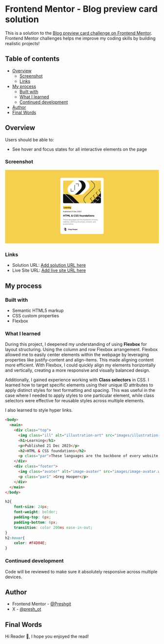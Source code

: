 # Frontend Mentor - Blog preview card solution

This is a solution to the [Blog preview card challenge on Frontend Mentor](https://www.frontendmentor.io/challenges/blog-preview-card-ckPaj01IcS). Frontend Mentor challenges helps me improve my coding skills by building realistic projects!

## Table of contents

- [Overview](#overview)
  - [Screenshot](#screenshot)
  - [Links](#links)
- [My process](#my-process)
  - [Built with](#built-with)
  - [What I learned](#what-i-learned)
  - [Continued development](#continued-development)
- [Author](#author)
- [Final Words](#final-words)

## Overview

Users should be able to:

- See hover and focus states for all interactive elements on the page

### Screenshot

![a blog preview card](image.png)

### Links

- Solution URL: [Add solution URL here](https://github.com/Preshgit/Blog-preview-card)
- Live Site URL: [Add live site URL here](https://preshgit.github.io/Blog-preview-card/)

## My process

### Built with

- Semantic HTML5 markup
- CSS custom properties
- Flexbox

### What I learned

During this project, I deepened my understanding of using **Flexbox** for layout structuring. Using the column and row Flexbox arrangement. Flexbox allowed me to easily center elements within the webpage by leveraging properties like justify-content and align-items. This made aligning content more efficient. With Flexbox, I could quickly align my elements horizontally and vertically, creating a more responsive and visually balanced design.

Additionally, I gained experience working with **Class selectors** in CSS. I learned how to target specific elements using their unique ID attributes to apply distinct styles for text formatting and spacing. This was useful in the case where I needed to apply styles to one particular element, while class selectors were effective for reusable styles across multiple elements.

I also learned to style hyper links.

```html
<body>
  <main>
    <div class="top">
      <img class="ill" alt="illustration-art" src="images/illustration-article.svg"/>
      <h1>Learning</h1>
      <p>Published 21 Dec 2023</p>
      <h2>HTML & CSS foundations</h2>
      <p class="par">These languages are the backbone of every website, defining structure, content, and presentation.</p>
    </div>
    <div class="footer">
      <img class="avater" alt="image-avater" src="images/image-avatar.webp"/>
      <p class="par1" >Greg Hooper</p>
    </div>
  </main>  
</body>
```

```css
h2{
    font-size: 24px;
    font-weight: bolder;
    padding-top: 6px;
    padding-bottom: 6px;
    transition: color 200ms ease-in-out;
}
h2:hover{
    color: #F4D04E;
}
```

### Continued development

Code will be reviewed to make sure it absolutely responsive across multiple devices.

## Author

- Frontend Mentor - [@Preshgit](https://www.frontendmentor.io/profile/Preshgit)
- X - [@presh_ot](https://x.com/presh_OT)

## Final Words

Hi Reader 👋, I hope you enjoyed the read!
